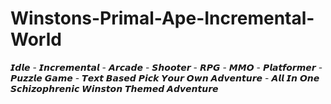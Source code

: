 # Winstons-Primal-Ape-Incremental-World
𝙄𝙙𝙡𝙚 - 𝙄𝙣𝙘𝙧𝙚𝙢𝙚𝙣𝙩𝙖𝙡 - 𝘼𝙧𝙘𝙖𝙙𝙚 - 𝙎𝙝𝙤𝙤𝙩𝙚𝙧 - 𝙍𝙋𝙂 - 𝙈𝙈𝙊 - 𝙋𝙡𝙖𝙩𝙛𝙤𝙧𝙢𝙚𝙧 - 𝙋𝙪𝙯𝙯𝙡𝙚 𝙂𝙖𝙢𝙚 - 𝙏𝙚𝙭𝙩 𝘽𝙖𝙨𝙚𝙙 𝙋𝙞𝙘𝙠 𝙔𝙤𝙪𝙧 𝙊𝙬𝙣 𝘼𝙙𝙫𝙚𝙣𝙩𝙪𝙧𝙚 - 𝘼𝙡𝙡 𝙄𝙣 𝙊𝙣𝙚 𝙎𝙘𝙝𝙞𝙯𝙤𝙥𝙝𝙧𝙚𝙣𝙞𝙘 𝙒𝙞𝙣𝙨𝙩𝙤𝙣 𝙏𝙝𝙚𝙢𝙚𝙙 𝘼𝙙𝙫𝙚𝙣𝙩𝙪𝙧𝙚

